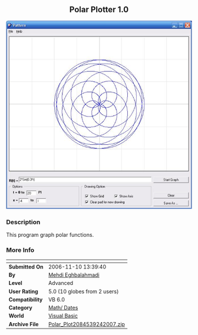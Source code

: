 ﻿<div align="center">

## Polar Plotter 1\.0

<img src="PIC20079241531288421.JPG">
</div>

### Description

This program graph polar functions.
 
### More Info
 


<span>             |<span>
---                |---
**Submitted On**   |2006-11-10 13:39:40
**By**             |[Mehdi Eghbalahmadi](https://github.com/Planet-Source-Code/PSCIndex/blob/master/ByAuthor/mehdi-eghbalahmadi.md)
**Level**          |Advanced
**User Rating**    |5.0 (10 globes from 2 users)
**Compatibility**  |VB 6\.0
**Category**       |[Math/ Dates](https://github.com/Planet-Source-Code/PSCIndex/blob/master/ByCategory/math-dates__1-37.md)
**World**          |[Visual Basic](https://github.com/Planet-Source-Code/PSCIndex/blob/master/ByWorld/visual-basic.md)
**Archive File**   |[Polar\_Plot2084539242007\.zip](https://github.com/Planet-Source-Code/mehdi-eghbalahmadi-polar-plotter-1-0__1-69389/archive/master.zip)









